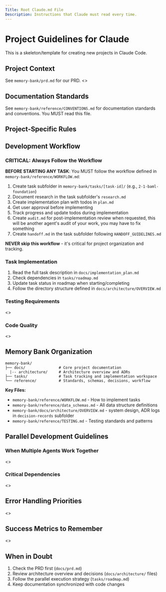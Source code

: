 ```yaml
---
Title: Root Claude.md File
Description: Instructions that Claude must read every time. 
---
```


# Project Guidelines for Claude

This is a skeleton/template for creating new projects in Claude Code.

## Project Context

See `memory-bank/prd.md` for our PRD. <<FILL THIS OUT: Include our currently active context here.>>

## Documentation Standards

See `memory-bank/reference/CONVENTIONS.md` for documentation standards and conventions. You MUST read this file.

## Project-Specific Rules

<FILL THIS OUT>

## Development Workflow

### CRITICAL: Always Follow the Workflow

**BEFORE STARTING ANY TASK**: You MUST follow the workflow defined in `memory-bank/reference/WORKFLOW.md`:
1. Create task subfolder in `memory-bank/tasks/[task-id]/` (e.g., `2-1-baml-foundation`)
2. Document research in the task subfolder's `research.md`
3. Create implementation plan with todos in `plan.md`
4. Get user approval before implementing
5. Track progress and update todos during implementation
6. Create `audit.md` for post-implementation review when requested, this will be another agent's audit of your work, you may have to fix something
7. Create `handoff.md` in the task subfolder following `HANDOFF_GUIDELINES.md`

**NEVER skip this workflow** - it's critical for project organization and tracking.

### Task Implementation
1. Read the full task description in `docs/implementation_plan.md`
2. Check dependencies in `tasks/roadmap.md`
3. Update task status in roadmap when starting/completing
4. Follow the directory structure defined in `docs/architecture/OVERVIEW.md`

### Testing Requirements

<<FILL THIS OUT>>

### Code Quality

<<FILL THIS OUT>>


## Memory Bank Organization

```
memory-bank/
├── docs/               # Core project documentation
  |-- architecture/     # Architecture overview and ADRs
├── tasks/              # Task tracking and implementation workspace
└── reference/          # Standards, schemas, decisions, workflow
```

**Key Files:**
- `memory-bank/reference/WORKFLOW.md` - How to implement tasks
- `memory-bank/reference/data_schemas.md` - All data structure definitions
- `memory-bank/docs/architecture/OVERVIEW.md` - system design, ADR logs in `decision-records` subfolder
- `memory-bank/reference/TESTING.md` - Testing standards and patterns

## Parallel Development Guidelines

### When Multiple Agents Work Together

<<FILL THIS OUT>>

### Critical Dependencies

<<FILL THIS OUT>>

## Error Handling Priorities

<<FILL THIS OUT>>

## Success Metrics to Remember

<<FILL THIS OUT>>

## When in Doubt

1. Check the PRD first (`docs/prd.md`)
2. Review architecture overview and decisions (`docs/architecture/` files)
3. Follow the parallel execution strategy (`tasks/roadmap.md`)
4. Keep documentation synchronized with code changes

